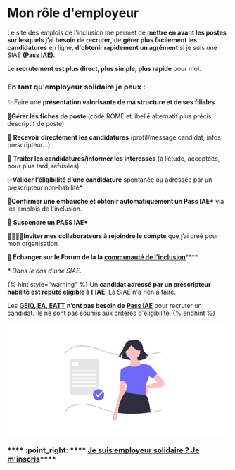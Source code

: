 # Mon rôle d'employeur

Le site des emplois de l'inclusion me permet de **mettre en avant les postes sur lesquels j’ai besoin de recruter**, de **gérer plus facilement les candidatures** en ligne, **d'obtenir rapidement un agrément** si je suis une SIAE **(**[**Pass IAE**](../pourquoi-une-plateforme-de-linclusion/pass-iae-agrement-plus-simple-cest-a-dire.md)**)**.&#x20;

Le **recrutement est plus direct, plus simple, plus rapide** pour moi.&#x20;

### En tant qu'employeur solidaire je peux :&#x20;

✨ Faire une **présentation valorisante de ma structure et de ses filiales**

**🛒Gérer les fiches de poste** (code ROME et libellé alternatif plus précis, descriptif de poste)

📧 **Recevoir directement les candidatures** (profil/message candidat, infos prescripteur…)

🧾 **Traiter les candidatures/informer les intéressés** (à l’étude, acceptées, pour plus tard, refusées)

&#x20;✅**Valider l’éligibilité d’une candidature** spontanée ou adressée par un prescripteur non-habilité\*

&#x20;🎫**Confirmer une embauche et obtenir automatiquement un Pass IAE\*** via les emplois de l'inclusion.

💫 **Suspendre un PASS IAE\***

**🧍‍♀️🧍‍♂️Inviter mes collaborateurs à rejoindre le compte** que j’ai créé pour mon organisation

**💬 Échanger sur le Forum de la la** [**communauté de l'inclusion**](https://communaute.inclusion.beta.gouv.fr)****

_\* Dans le cas d'une SIAE._&#x20;

{% hint style="warning" %}
Un **candidat adressé par un prescripteur habilité est réputé éligible à l'IAE**. La SIAE n'a rien à faire.

Les [**GEIQ, EA, EATT**](../pourquoi-une-plateforme-de-linclusion/qui-sont-les-employeurs-solidaires.md#comment-se-reperer-entre-les-differents-employeurs-solidaires) **n’ont pas besoin de** [**Pass IAE**](../pourquoi-une-plateforme-de-linclusion/pass-iae-agrement-plus-simple-cest-a-dire.md) pour recruter un candidat. Ils ne sont pas soumis aux critères d'éligibilité.
{% endhint %}

![](../.gitbook/assets/capture-de-cran-2020-06-24-a-18.00.07.png)

### &#x20; ****  :point\_right: **** [**Je suis employeur solidaire ? Je m'inscris**](https://emplois.inclusion.beta.gouv.fr/accounts/login/?account\_type=siae)****
